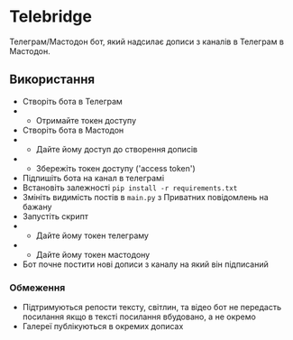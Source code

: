 # Telebridge

Телеграм/Мастодон бот, який надсилає дописи з каналів в Телеграм в Мастодон.

## Використання

- Створіть бота в Телеграм
- - Отримайте токен доступу
- Створіть бота в Мастодон
- - Дайте йому доступ до створення дописів
- - Збережіть токен доступу ('access token')
- Підпишіть бота на канал в телеграмі
- Встановіть залежності `pip install -r requirements.txt`
- Змініть видимість постів в `main.py` з Приватних повідомлень на бажану
- Запустіть скрипт
- - Дайте йому токен телеграму
- - Дайте йому токен мастодону
- Бот почне постити нові дописи з каналу на який він підписаний

### Обмеження

- Підтримуються репости тексту, світлин, та відео
  бот не передасть посилання якщо в тексті посилання вбудовано, а не окремо
- Галереї публікуються в окремих дописах

